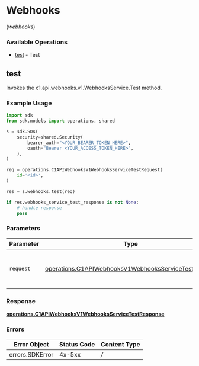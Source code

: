 # Webhooks
(*webhooks*)

### Available Operations

* [test](#test) - Test

## test

Invokes the c1.api.webhooks.v1.WebhooksService.Test method.

### Example Usage

```python
import sdk
from sdk.models import operations, shared

s = sdk.SDK(
    security=shared.Security(
        bearer_auth="<YOUR_BEARER_TOKEN_HERE>",
        oauth="Bearer <YOUR_ACCESS_TOKEN_HERE>",
    ),
)

req = operations.C1APIWebhooksV1WebhooksServiceTestRequest(
    id='<id>',
)

res = s.webhooks.test(req)

if res.webhooks_service_test_response is not None:
    # handle response
    pass

```

### Parameters

| Parameter                                                                                                                    | Type                                                                                                                         | Required                                                                                                                     | Description                                                                                                                  |
| ---------------------------------------------------------------------------------------------------------------------------- | ---------------------------------------------------------------------------------------------------------------------------- | ---------------------------------------------------------------------------------------------------------------------------- | ---------------------------------------------------------------------------------------------------------------------------- |
| `request`                                                                                                                    | [operations.C1APIWebhooksV1WebhooksServiceTestRequest](../../models/operations/c1apiwebhooksv1webhooksservicetestrequest.md) | :heavy_check_mark:                                                                                                           | The request object to use for the request.                                                                                   |


### Response

**[operations.C1APIWebhooksV1WebhooksServiceTestResponse](../../models/operations/c1apiwebhooksv1webhooksservicetestresponse.md)**
### Errors

| Error Object    | Status Code     | Content Type    |
| --------------- | --------------- | --------------- |
| errors.SDKError | 4x-5xx          | */*             |
